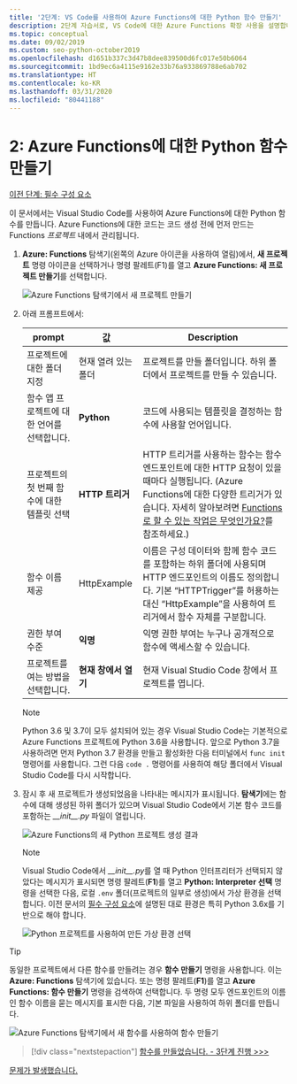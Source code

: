 ```yaml
---
title: '2단계: VS Code를 사용하여 Azure Functions에 대한 Python 함수 만들기'
description: 2단계 자습서로, VS Code에 대한 Azure Functions 확장 사용을 설명합니다.
ms.topic: conceptual
ms.date: 09/02/2019
ms.custom: seo-python-october2019
ms.openlocfilehash: d1651b337c3d47b8dee839500d6fc017e50b6064
ms.sourcegitcommit: 1bd9ec6a4115e9162e33b76a933869788e6ab702
ms.translationtype: HT
ms.contentlocale: ko-KR
ms.lasthandoff: 03/31/2020
ms.locfileid: "80441188"
---
```

# <a name="2-create-a-python-function-for-azure-functions"></a>2: Azure Functions에 대한 Python 함수 만들기

[이전 단계: 필수 구성 요소](tutorial-vs-code-serverless-python-01.md)

이 문서에서는 Visual Studio Code를 사용하여 Azure Functions에 대한 Python 함수를 만듭니다. Azure Functions에 대한 코드는 코드 생성 전에 먼저 만드는 Functions _프로젝트_ 내에서 관리됩니다.

1. **Azure: Functions** 탐색기(왼쪽의 Azure 아이콘을 사용하여 열림)에서, **새 프로젝트** 명령 아이콘을 선택하거나 명령 팔레트(F1)를 열고 **Azure Functions: 새 프로젝트 만들기**를 선택합니다.

    ![Azure Functions 탐색기에서 새 프로젝트 만들기](media/tutorial-vs-code-serverless-python/create-a-new-project-in-azure-functions-explorer.png)

1. 아래 프롬프트에서:

    | prompt | 값 | Description |
    | --- | --- | --- |
    | 프로젝트에 대한 폴더 지정 | 현재 열려 있는 폴더 | 프로젝트를 만들 폴더입니다. 하위 폴더에서 프로젝트를 만들 수 있습니다. |
    | 함수 앱 프로젝트에 대한 언어를 선택합니다. | **Python** | 코드에 사용되는 템플릿을 결정하는 함수에 사용할 언어입니다. |
    | 프로젝트의 첫 번째 함수에 대한 템플릿 선택 | **HTTP 트리거** | HTTP 트리거를 사용하는 함수는 함수 엔드포인트에 대한 HTTP 요청이 있을 때마다 실행됩니다. (Azure Functions에 대한 다양한 트리거가 있습니다. 자세히 알아보려면 [Functions로 할 수 있는 작업은 무엇인가요?](/azure/azure-functions/functions-overview#what-can-i-do-with-functions)를 참조하세요.) |
    | 함수 이름 제공 | HttpExample | 이름은 구성 데이터와 함께 함수 코드를 포함하는 하위 폴더에 사용되며 HTTP 엔드포인트의 이름도 정의합니다. 기본 “HTTPTrigger”를 허용하는 대신 “HttpExample”을 사용하여 트리거에서 함수 자체를 구분합니다. |
    | 권한 부여 수준 | **익명** | 익명 권한 부여는 누구나 공개적으로 함수에 액세스할 수 있습니다. |
    | 프로젝트를 여는 방법을 선택합니다. | **현재 창에서 열기** | 현재 Visual Studio Code 창에서 프로젝트를 엽니다. |

    > [!NOTE]
    > Python 3.6 및 3.7이 모두 설치되어 있는 경우 Visual Studio Code는 기본적으로 Azure Functions 프로젝트에 Python 3.6을 사용합니다. 앞으로 Python 3.7을 사용하려면 먼저 Python 3.7 환경을 만들고 활성화한 다음 터미널에서 `func init` 명령어를 사용합니다. 그런 다음 `code .` 명령어를 사용하여 해당 폴더에서 Visual Studio Code를 다시 시작합니다.

1. 잠시 후 새 프로젝트가 생성되었음을 나타내는 메시지가 표시됩니다. **탐색기**에는 함수에 대해 생성된 하위 폴더가 있으며 Visual Studio Code에서 기본 함수 코드를 포함하는 *\_\_init\_\_.py* 파일이 열립니다.

    ![Azure Functions의 새 Python 프로젝트 생성 결과](media/tutorial-vs-code-serverless-python/display-results-of-new-python-project-in-azure-functions.png)

    > [!NOTE]
    > Visual Studio Code에서 *\_\_init\_\_.py*를 열 때 Python 인터프리터가 선택되지 않았다는 메시지가 표시되면 명령 팔레트(**F1**)를 열고 **Python: Interpreter 선택** 명령을 선택한 다음, 로컬 `.env` 폴더(프로젝트의 일부로 생성)에서 가상 환경을 선택합니다. 이전 문서의 [필수 구성 요소](tutorial-vs-code-serverless-python-01.md#prerequisites)에 설명된 대로 환경은 특히 Python 3.6x를 기반으로 해야 합니다.
    >
    > ![Python 프로젝트를 사용하여 만든 가상 환경 선택](media/tutorial-vs-code-serverless-python/select-virtual-environment-created-with-the-python-project.png)

> [!TIP]
> 동일한 프로젝트에서 다른 함수를 만들려는 경우 **함수 만들기** 명령을 사용합니다. 이는 **Azure: Functions** 탐색기에 있습니다. 또는 명령 팔레트(**F1**)를 열고 **Azure Functions: 함수 만들기** 명령을 검색하여 선택합니다. 두 명령 모두 엔드포인트의 이름인 함수 이름을 묻는 메시지를 표시한 다음, 기본 파일을 사용하여 하위 폴더를 만듭니다.
>
> ![Azure Functions 탐색기에서 새 함수를 사용하여 함수 만들기](media/tutorial-vs-code-serverless-python/create-new-functions-in-azure-functions-explorer.png)

> [!div class="nextstepaction"]
> [함수를 만들었습니다. - 3단계 진행 >>>](tutorial-vs-code-serverless-python-03.md)

[문제가 발생했습니다.](https://www.research.net/r/PWZWZ52?tutorial=vscode-functions-python&step=02-create-function)

